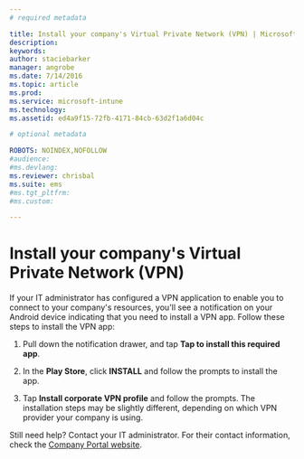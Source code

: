 ```yaml
---
# required metadata

title: Install your company's Virtual Private Network (VPN) | Microsoft Intune
description:
keywords:
author: staciebarker
manager: angrobe
ms.date: 7/14/2016
ms.topic: article
ms.prod:
ms.service: microsoft-intune
ms.technology:
ms.assetid: ed4a9f15-72fb-4171-84cb-63d2f1a6d04c

# optional metadata

ROBOTS: NOINDEX,NOFOLLOW
#audience:
#ms.devlang:
ms.reviewer: chrisbal
ms.suite: ems
#ms.tgt_pltfrm:
#ms.custom:

---
```



# Install your company's Virtual Private Network (VPN)

If your IT administrator has configured a VPN application to enable you to  connect to your company's resources, you'll see a notification on your Android device indicating that you need to install a VPN app. Follow these steps to install the VPN app:

1.  Pull down the notification drawer, and tap **Tap to install this required app**.

2.  In the **Play Store**, click **INSTALL** and follow the prompts to install the app.

3.  Tap **Install corporate VPN profile** and follow the prompts. The installation steps may be slightly different, depending on which VPN provider your company is using.



Still need help? Contact your IT administrator. For their contact information, check the [Company Portal website](http://portal.manage.microsoft.com).


